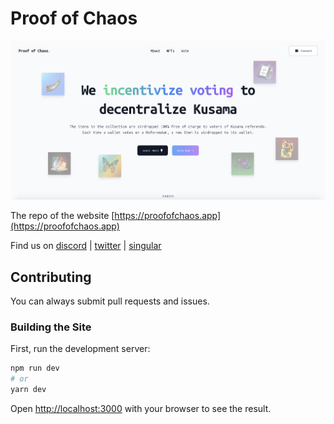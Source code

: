 # Proof of Chaos

![Proof of Chaos Website Screenshot](public/proof-of-chaos.png?raw=true "Proof of Chaos")

The repo of the website [https://proofofchaos.app](https://proofofchaos.app)

Find us on [discord](https://discord.gg/ugE6Brwj22) | [twitter](https://twitter.com/GovPartRewKSM) | [singular](https://singular.app/collections/3208723ec6f65df810-ITEM?page=1&sortBy=priceDescending)
## Contributing

You can always submit pull requests and issues.
### Building the Site

First, run the development server:

```bash
npm run dev
# or
yarn dev
```

Open [http://localhost:3000](http://localhost:3000) with your browser to see the result.
